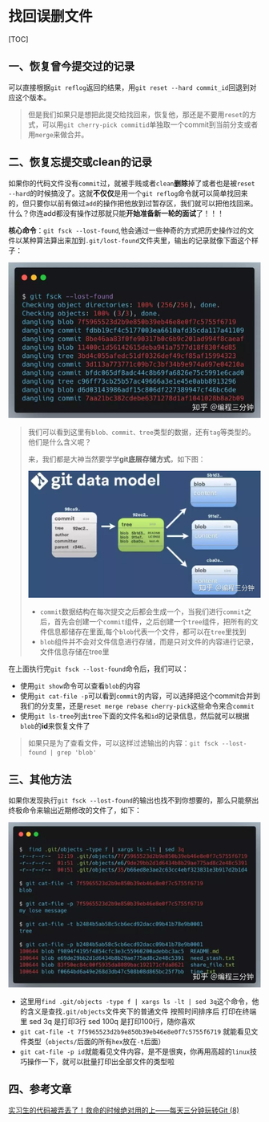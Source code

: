 # 找回误删文件

[TOC]

## 一、恢复曾今提交过的记录

可以直接根据`git reflog`返回的结果，用`git reset --hard commit_id`回退到对应这个版本。

>   但是我们如果只是想把此提交给找回来，恢复他，那还是不要用`reset`的方式，可以用`git cherry-pick commitid`单独取一个commit到当前分支或者用`merge`来做合并。

## 二、恢复忘提交或clean的记录

如果你的代码文件没有`commit`过，就被手贱或者`clean`**删除**掉了或者也是被`reset --hard`的时候搞没了。这就**不仅仅**是用一个`git reflog`命令就可以简单找回来的，但只要你以前有做过`add`的操作把他放到过暂存区，我们就可以把他找回来。什么？你连add都没有操作过那就只能**开始准备新一轮的面试**了！！！

**核心命令**：`git fsck --lost-found`,他会通过一些神奇的方式把历史操作过的文件以某种算法算出来加到`.git/lost-found`文件夹里，输出的记录就像下面这个样子：

![img](https://raw.githubusercontent.com/Jxpro/PicBed/master/md/2024/01-31-172700.jpg)

>   我们可以看到这里有`blob、commit、tree`类型的数据，还有`tag`等类型的。他们是什么含义呢？
>
>   来，我们都是大神当然要学学**git底层存储方式**，如下图：
>
>   ![img](https://raw.githubusercontent.com/Jxpro/PicBed/master/md/2024/01-31-172636.jpg)
>
>   -   `commit`数据结构在每次提交之后都会生成一个，当我们进行`commit`之后，首先会创建一个`commit`组件，之后创建一个`tree`组件，把所有的文件信息都储存在里面,每个`blob`代表一个文件，都可以在`tree`里找到
>   -   `blob`组件并不会对文件信息进行存储，而是只对文件的内容进行记录，文件信息存储在tree里

在上面执行完`git fsck --lost-found`命令后，我们可以：

-   使用`git show`命令可以查看`blob`的内容
-   使用`git cat-file -p`可以看到`commit`的内容，可以选择把这个commit合并到我们的分支里，还是`reset merge rebase cherry-pick`这些命令来合`commit`
-   使用`git ls-tree`列出`tree`下面的文件名和`id`的记录信息，然后就可以根据`blob`的**id**来恢复文件了

>   如果只是为了查看文件，可以这样过滤输出的内容：`git fsck --lost-found | grep 'blob'`

## 三、其他方法

如果你发现执行`git fsck --lost-found`的输出也找不到你想要的，那么只能祭出终极命令来输出近期修改的文件了，如下：

![img](https://raw.githubusercontent.com/Jxpro/PicBed/master/md/2024/01-31-172711.jpg)

-   这里用`find .git/objects -type f | xargs ls -lt | sed 3q`这个命令，他的含义是查找`.git/objects`文件夹下的普通文件 按照时间排序后 打印在终端里 sed 3q 是打印3行 sed 100q 是打印100行，随你喜欢
-   `git cat-file -t 7f5965523d2b9e850b39eb46e8e0f7c5755f6719` 就能看见文件类型（`objects/`后面的所有`hex`放在`-t`后面）
-   `git cat-file -p id`就能看见文件内容，是不是很爽，你再用高超的`linux`技巧操作一下，就可以批量打印出全部文件的类型啦

## 四、参考文章

[实习生的代码被弄丢了！救命的时候绝对用的上——每天三分钟玩转Git (8)](https://zhuanlan.zhihu.com/p/66602742)